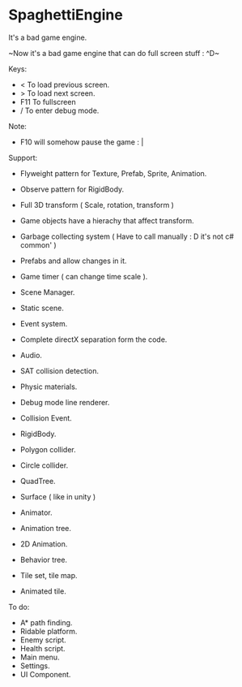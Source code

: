 # SpaghettiEngine
It's a bad game engine.

~Now it's a bad game engine that can do full screen stuff : ^D~

Keys:
- < To load previous screen.
- \> To load next screen.
- F11 To fullscreen
- / To enter debug mode.

Note:
- F10 will somehow pause the game : |

Support:
- Flyweight pattern for Texture, Prefab, Sprite, Animation.
- Observe pattern for RigidBody.

- Full 3D transform ( Scale, rotation, transform )
- Game objects have a hierachy that affect transform.
- Garbage collecting system ( Have to call manually : D it's not c# common' )
- Prefabs and allow changes in it.
- Game timer ( can change time scale ).
- Scene Manager.
- Static scene.
- Event system.
- Complete directX separation form the code.

- Audio.

- SAT collision detection.
- Physic materials.
- Debug mode line renderer.
- Collision Event.
- RigidBody.
- Polygon collider.
- Circle collider.
- QuadTree.
- Surface ( like in unity )

- Animator.
- Animation tree.
- 2D Animation.
- Behavior tree.
- Tile set, tile map.
- Animated tile.

To do:
- A* path finding.
- Ridable platform.
- Enemy script.
- Health script.
- Main menu.
- Settings.
- UI Component.
